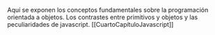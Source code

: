 Aquí se exponen los conceptos fundamentales sobre la programación orientada  a objetos. Los contrastes entre primitivos y objetos y las peculiaridades de javascript.
[[CuartoCapítuloJavascript]]